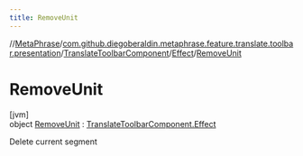 ```yaml
---
title: RemoveUnit
---
```

//[MetaPhrase](../../../../../index.html)/[com.github.diegoberaldin.metaphrase.feature.translate.toolbar.presentation](../../../index.html)/[TranslateToolbarComponent](../../index.html)/[Effect](../index.html)/[RemoveUnit](index.html)



# RemoveUnit



[jvm]\
object [RemoveUnit](index.html) : [TranslateToolbarComponent.Effect](../index.html)

Delete current segment


